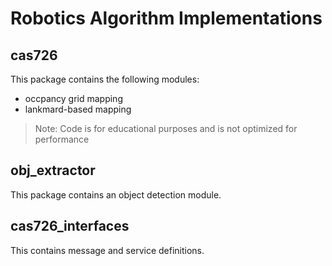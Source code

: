 # Robotics Algorithm Implementations

## cas726

This package contains the following modules:
- occpancy grid mapping
- lankmard-based mapping

> Note: Code is for educational purposes and is not optimized for performance

## obj_extractor

This package contains an object detection module.

## cas726_interfaces

This contains message and service definitions.


